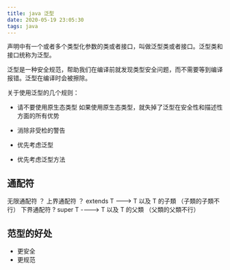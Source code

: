 ```yaml
---
title: java 泛型
date: 2020-05-19 23:05:30
tags: java
---
```


声明中有一个或者多个类型化参数的类或者接口，叫做泛型类或者接口。泛型类和接口统称为泛型。

泛型是一种安全规范，帮助我们在编译前就发现类型安全问题，而不需要等到编译报错。泛型在编译时会被擦除。

关于使用泛型的几个规则：

- 请不要使用原生态类型
  如果使用原生态类型，就失掉了泛型在安全性和描述性方面的所有优势
- 消除非受检的警告

- 优先考虑泛型

- 优先考虑泛型方法

## 通配符

无限通配符 ？
上界通配符 ？ extends T ---> T 以及 T 的子類 （子類的子類不行）
下界通配符 ? super T ----> T 以及 T 的父類 （父類的父類不行）

## 范型的好处

- 更安全
- 更规范
